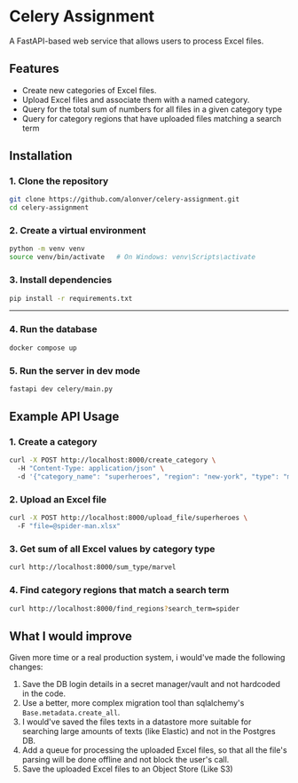 
# Celery Assignment  
  
A FastAPI-based web service that allows users to process Excel files.
  
## Features  
  
- Create new categories of Excel files.
- Upload Excel files and associate them with a named category.
- Query for the total sum of numbers for all files in a given category type  
- Query for category regions that have uploaded files matching a search term  
  
## Installation  
  
### 1. Clone the repository  
  
```bash  
git clone https://github.com/alonver/celery-assignment.git
cd celery-assignment
```  
  
### 2. Create a virtual environment  

```bash    
python -m venv venv  
source venv/bin/activate   # On Windows: venv\Scripts\activate
```

  
### 3. Install dependencies  
```bash  
pip install -r requirements.txt  
```
---  
  
### 4. Run the database  

```bash    
docker compose up
```
  
### 5. Run the server in dev mode
```bash  
fastapi dev celery/main.py
```

## Example API Usage  

### 1. Create a category  
```bash  
curl -X POST http://localhost:8000/create_category \  
  -H "Content-Type: application/json" \  
  -d '{"category_name": "superheroes", "region": "new-york", "type": "marvel"}'  
```
  
### 2. Upload an Excel file  
```bash  
curl -X POST http://localhost:8000/upload_file/superheroes \  
  -F "file=@spider-man.xlsx"  
```
  
### 3. Get sum of all Excel values by category type  
```bash
curl http://localhost:8000/sum_type/marvel
```

### 4. Find category regions that match a search term  
```bash
curl http://localhost:8000/find_regions?search_term=spider
```
## What I would improve

Given more time or a real production system, i would've made the following changes:
1. Save the DB login details in a secret manager/vault and not hardcoded in the code.
2. Use a better, more complex migration tool than sqlalchemy's `Base.metadata.create_all`.
3. I would've saved the files texts in a datastore more suitable for searching large amounts of texts (like Elastic) and not in the Postgres DB.
4. Add a queue for processing the uploaded Excel files, so that all the file's parsing will be done offline and not block the user's call.
5. Save the uploaded Excel files to an Object Store (Like S3)


